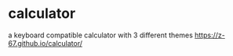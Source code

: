 # calculator
a keyboard compatible calculator with 3 different themes 
https://z-67.github.io/calculator/
